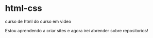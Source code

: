 # html-css
 curso de html do curso em video

 Estou aprendendo a criar sites e agora irei abrender sobre repositorios!
